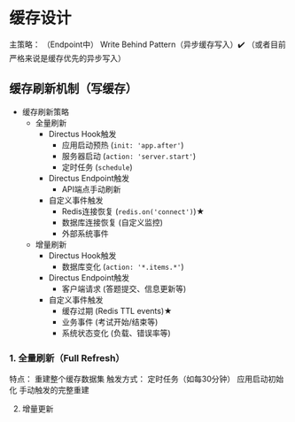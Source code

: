 # 缓存设计

主策略：
（Endpoint中）
Write Behind Pattern（异步缓存写入）✔️
（或者目前严格来说是缓存优先的异步写入）

## 缓存刷新机制（写缓存）

- 缓存刷新策略
  - 全量刷新
    - Directus Hook触发
      - 应用启动预热 (`init: 'app.after'`)
      - 服务器启动 (`action: 'server.start'`)
      - 定时任务 (`schedule`)
    - Directus Endpoint触发
      - API端点手动刷新
    - 自定义事件触发
      - Redis连接恢复 (`redis.on('connect')`)★
      - 数据库连接恢复 (自定义监控)
      - 外部系统事件
  - 增量刷新
    - Directus Hook触发
      - 数据库变化 (`action: '*.items.*'`)
    - Directus Endpoint触发
      - 客户端请求 (答题提交、信息更新等)
    - 自定义事件触发
      - 缓存过期 (Redis TTL events)★
      - 业务事件 (考试开始/结束等)
      - 系统状态变化 (负载、错误率等)

### 1. 全量刷新（Full Refresh）
特点： 重建整个缓存数据集
触发方式：
定时任务（如每30分钟）
应用启动初始化
手动触发的完整重建

2. 增量更新